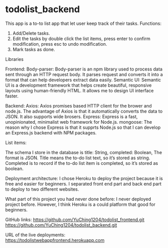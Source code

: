 # todolist_backend

This app is a to-to list app that let user keep track of their tasks.
Functions:
1.	Add/Delete tasks.
2.	Edit the tasks by double click the list items, press enter to confirm modification, press esc to undo modification.
3.	Mark tasks as done.

Libraries

Frontend:
Body-parser: Body-parser is an npm library used to process data sent through an HTTP request body. It parses request and converts it into a format that can help developers extract data easily.
Semantic UI: Semantic UI is a development framework that helps create beautiful, responsive layouts using human-friendly HTML. It allows me to design UI interface faster.

Backend:
Axios: Axios promises based HTTP client for the brower and node.js. The advantage of Axios is that it automatically converts the data to JSON. It also supports wide brosers.
Express: Express is a fast, unopinionated, minimalist web framework for Node.js. 
mongoose: The reason why I chose Express is that it supprts Node.js so that I can develop an Express.js backend with NPM packages.

List items:

The schema I store in the database is 
title: String,
    completed: Boolean,
The format is JSON.
Title means the to-do list text, so it’s stored as string. Completed is to record if the to-do list item is completed, so it’s stored as boolean.

Deployment architecture:
I chose Heroku to deploy the project because it is free and easier for beginners. I separated front end part and back end part to deploy to two different websites. 

What part of this project you had never done before:
I never deployed project before. However, I think Heroku is a could platform that good for beginners.

GitHub links:
https://github.com/YuChing1204/todolist_frontend.git
https://github.com/YuChing1204/todolist_backend.git

URL of the live deployments:
https://todolistwebappfrontend.herokuapp.com
